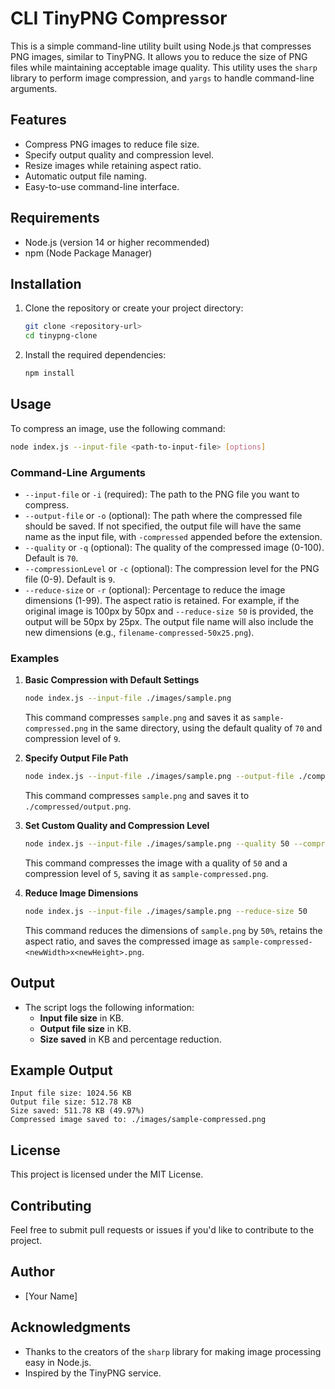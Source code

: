 # CLI TinyPNG Compressor

This is a simple command-line utility built using Node.js that compresses PNG images, similar to TinyPNG. It allows you to reduce the size of PNG files while maintaining acceptable image quality. This utility uses the `sharp` library to perform image compression, and `yargs` to handle command-line arguments.

## Features
- Compress PNG images to reduce file size.
- Specify output quality and compression level.
- Resize images while retaining aspect ratio.
- Automatic output file naming.
- Easy-to-use command-line interface.

## Requirements
- Node.js (version 14 or higher recommended)
- npm (Node Package Manager)

## Installation
1. Clone the repository or create your project directory:
   ```bash
   git clone <repository-url>
   cd tinypng-clone
   ```
2. Install the required dependencies:
   ```bash
   npm install
   ```

## Usage
To compress an image, use the following command:

```bash
node index.js --input-file <path-to-input-file> [options]
```

### Command-Line Arguments
- `--input-file` or `-i` (required): The path to the PNG file you want to compress.
- `--output-file` or `-o` (optional): The path where the compressed file should be saved. If not specified, the output file will have the same name as the input file, with `-compressed` appended before the extension.
- `--quality` or `-q` (optional): The quality of the compressed image (0-100). Default is `70`.
- `--compressionLevel` or `-c` (optional): The compression level for the PNG file (0-9). Default is `9`.
- `--reduce-size` or `-r` (optional): Percentage to reduce the image dimensions (1-99). The aspect ratio is retained. For example, if the original image is 100px by 50px and `--reduce-size 50` is provided, the output will be 50px by 25px. The output file name will also include the new dimensions (e.g., `filename-compressed-50x25.png`).

### Examples

1. **Basic Compression with Default Settings**
   ```bash
   node index.js --input-file ./images/sample.png
   ```
   This command compresses `sample.png` and saves it as `sample-compressed.png` in the same directory, using the default quality of `70` and compression level of `9`.

2. **Specify Output File Path**
   ```bash
   node index.js --input-file ./images/sample.png --output-file ./compressed/output.png
   ```
   This command compresses `sample.png` and saves it to `./compressed/output.png`.

3. **Set Custom Quality and Compression Level**
   ```bash
   node index.js --input-file ./images/sample.png --quality 50 --compressionLevel 5
   ```
   This command compresses the image with a quality of `50` and a compression level of `5`, saving it as `sample-compressed.png`.

4. **Reduce Image Dimensions**
   ```bash
   node index.js --input-file ./images/sample.png --reduce-size 50
   ```
   This command reduces the dimensions of `sample.png` by `50%`, retains the aspect ratio, and saves the compressed image as `sample-compressed-<newWidth>x<newHeight>.png`.

## Output
- The script logs the following information:
  - **Input file size** in KB.
  - **Output file size** in KB.
  - **Size saved** in KB and percentage reduction.

## Example Output
```
Input file size: 1024.56 KB
Output file size: 512.78 KB
Size saved: 511.78 KB (49.97%)
Compressed image saved to: ./images/sample-compressed.png
```

## License
This project is licensed under the MIT License.

## Contributing
Feel free to submit pull requests or issues if you'd like to contribute to the project.

## Author
- [Your Name]

## Acknowledgments
- Thanks to the creators of the `sharp` library for making image processing easy in Node.js.
- Inspired by the TinyPNG service.